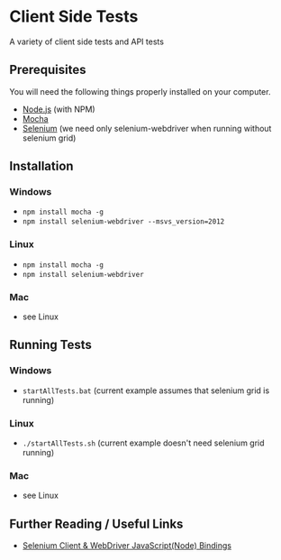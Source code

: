 # Client Side Tests
A variety of client side tests and API tests

## Prerequisites
You will need the following things properly installed on your computer.
* [Node.js](http://nodejs.org/) (with NPM)
* [Mocha](http://mochajs.org/)
* [Selenium](http://www.seleniumhq.org/) (we need only selenium-webdriver when running without selenium grid)

## Installation
### Windows
* `npm install mocha -g`
* `npm install selenium-webdriver --msvs_version=2012`

### Linux
* `npm install mocha -g`
* `npm install selenium-webdriver`

### Mac
* see Linux

## Running Tests
### Windows
* `startAllTests.bat` (current example assumes that selenium grid is running)

### Linux
* `./startAllTests.sh` (current example doesn't need selenium grid running)

### Mac
* see Linux

## Further Reading / Useful Links
* [Selenium Client & WebDriver JavaScript(Node) Bindings](http://seleniumhq.github.io/selenium/docs/api/javascript/index.html)
